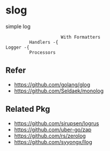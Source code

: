 # slog

simple log

```text
                     With Formatters
         Handlers -{ 
Logger -{
         Processors 
```

## Refer

- https://github.com/golang/glog
- https://github.com/Seldaek/monolog

## Related Pkg

- https://github.com/sirupsen/logrus
- https://github.com/uber-go/zap
- https://github.com/rs/zerolog
- https://github.com/syyongx/llog
